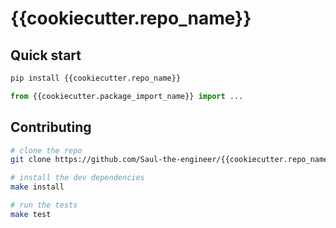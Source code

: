 # {{cookiecutter.repo_name}}

## Quick start

```bash
pip install {{cookiecutter.repo_name}}
```

```python
from {{cookiecutter.package_import_name}} import ...
```

## Contributing

```bash
# clone the repo
git clone https://github.com/Saul-the-engineer/{{cookiecutter.repo_name}}.git

# install the dev dependencies
make install

# run the tests
make test
```
